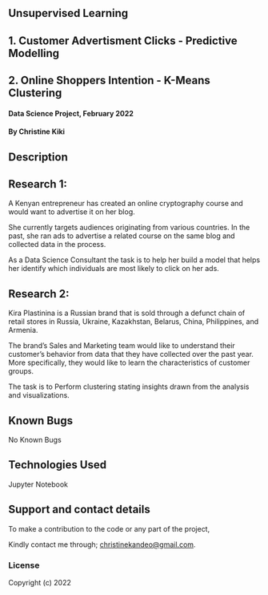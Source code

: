 # # 
## Unsupervised Learning

## 1. Customer Advertisment Clicks - Predictive Modelling
## 2. Online Shoppers Intention - K-Means Clustering

#### Data Science Project, February 2022

#### By **Christine Kiki**

## Description

## Research 1:

A Kenyan entrepreneur has created an online cryptography course and would want to advertise it on her blog. 

She currently targets audiences originating from various countries. In the past, she ran ads to advertise a related course on the same blog and collected data in the process.

As a Data Science Consultant the task is to help her build a model that helps her identify which individuals are most likely to click on her ads. 

## Research 2:

Kira Plastinina is a Russian brand that is sold through a defunct chain of retail stores in Russia, Ukraine, Kazakhstan, Belarus, China, Philippines, and Armenia. 

The brand’s Sales and Marketing team would like to understand their customer’s behavior from data that they have collected over the past year. More specifically, they would like to learn the characteristics of customer groups.

The task is to Perform clustering stating insights drawn from the analysis and visualizations.

## Known Bugs
No Known Bugs

## Technologies Used
Jupyter Notebook

## Support and contact details
To make a contribution to the code or any part of the project, 

Kindly contact me through; christinekandeo@gmail.com.
### License

Copyright (c) 2022
